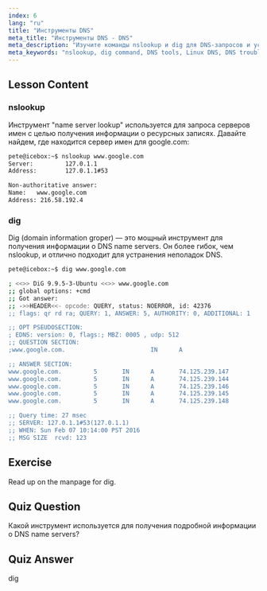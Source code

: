 ```yaml
---
index: 6
lang: "ru"
title: "Инструменты DNS"
meta_title: "Инструменты DNS - DNS"
meta_description: "Изучите команды nslookup и dig для DNS-запросов и устранения неполадок в Linux. Узнайте, как использовать эти основные инструменты DNS с нашим руководством для начинающих."
meta_keywords: "nslookup, dig command, DNS tools, Linux DNS, DNS troubleshooting, Linux tutorial, beginner Linux"
---
```


## Lesson Content

### nslookup

Инструмент "name server lookup" используется для запроса серверов имен с целью получения информации о ресурсных записях. Давайте найдем, где находится сервер имен для google.com:

```bash
pete@icebox:~$ nslookup www.google.com
Server:         127.0.1.1
Address:        127.0.1.1#53

Non-authoritative answer:
Name:   www.google.com
Address: 216.58.192.4
```

### dig

Dig (domain information groper) — это мощный инструмент для получения информации о DNS name servers. Он более гибок, чем nslookup, и отлично подходит для устранения неполадок DNS.

```bash
pete@icebox:~$ dig www.google.com

; <<>> DiG 9.9.5-3-Ubuntu <<>> www.google.com
;; global options: +cmd
;; Got answer:
;; ->>HEADER<<- opcode: QUERY, status: NOERROR, id: 42376
;; flags: qr rd ra; QUERY: 1, ANSWER: 5, AUTHORITY: 0, ADDITIONAL: 1

;; OPT PSEUDOSECTION:
; EDNS: version: 0, flags:; MBZ: 0005 , udp: 512
;; QUESTION SECTION:
;www.google.com.                        IN      A

;; ANSWER SECTION:
www.google.com.         5       IN      A       74.125.239.147
www.google.com.         5       IN      A       74.125.239.144
www.google.com.         5       IN      A       74.125.239.146
www.google.com.         5       IN      A       74.125.239.145
www.google.com.         5       IN      A       74.125.239.148

;; Query time: 27 msec
;; SERVER: 127.0.1.1#53(127.0.1.1)
;; WHEN: Sun Feb 07 10:14:00 PST 2016
;; MSG SIZE  rcvd: 123
```

## Exercise

Read up on the manpage for dig.

## Quiz Question

Какой инструмент используется для получения подробной информации о DNS name servers?

## Quiz Answer

dig
